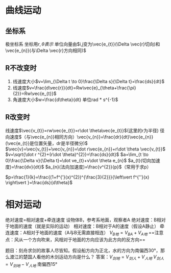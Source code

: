 # 曲线运动
## 坐标系
极坐标系
坐标用$r,\theta 表示$
单位向量由$i,j变为\vec{e_{t}}(\Delta \vec{r}切向)和\vec{e_{n}}(与\Delta \vec{r}方向相同)$
## R不改变时
1. 线速度大小$v=\lim_{\Delta t \to 0}\frac{\Delta s}{\Delta t}=\frac{ds}{dt}$
2. 线速度$v=\frac{d\vec{r}}{dt}=Rw\vec{e}_{\theta+\frac{\pi}{2}}=Rw\vec{e_{t}}$
3. 角速度大小$w=\frac{d\theta}{dt} 单位rad * s^{-1}$
## R改变时
线速度$\vec{v_{t}}=rw\vec{e_{t}}=r\dot \theta\vec{e_{t}}$(这里的r为半径)
径向速度$（与\vec{e_{n}}相同方向）\vec{v_{n}}=\frac{dr}{dt}\vec{e_{n}}(\vec{e_{t}}是位置矢量，dr是半径微分)$
$\vec{v}=\vec{v_{t}}+\vec{v_{n}}=\dot r\vec{e_{n}}+r\dot \theta \vec{v_{t}}$
$v=\sqrt{\dot r ^{2}+(r\dot \theta)^{2}}=\frac{ds}{dt}$
$a=\lim_{t \to 0}\frac{\Delta v}{\Delta t}=\dot ve_{t}+v\dot \theta e_{n}$
$a_{t}(切向加速度)=\frac{dv}{dt}$
$a_{n}(法向加速度)=\frac{v^{2}}{p}$（常用于求p）

$p=\frac{1}{k}=\frac{(1+f^{'}(x)^{2})^{\frac{3}{2}}}{\left\vert f^{''}(x) \right\vert }=\frac{ds}{d\theta}$

# 相对运动
绝对速度=相对速度+牵连速度
设物体B，参考系地面，观察者A
绝对速度：B相对于地面的速度（就是实际的运动）
相对速度：B相对于A的速度（假设A静止）
牵连速度：A相对于地面的速度（A与B无需直接相连）
$V_{B地}=V_{BA}+V_{A地}$
==注意点：风从一个方向吹来，风相对于地面的方向应该为此方向的反方向==

题目：刻舟求剑的故事人尽皆知。假设船方向为正北，水的方向为南偏西30°，那么渡江的楚国人看他的木剑运动方向是什么？
答案：$V_{剑地}=V_{剑人}+V_{人地}$
$V_{剑人}=V_{剑地}-V_{人地}$
南偏西15°